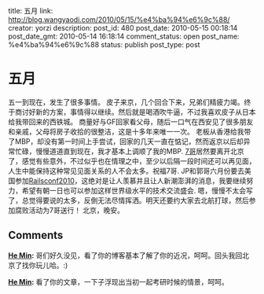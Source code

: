 title: 五月
link: http://blog.wangyaodi.com/2010/05/15/%e4%ba%94%e6%9c%88/
creator: yorzi
description: 
post_id: 480
post_date: 2010-05-15 00:18:14
post_date_gmt: 2010-05-14 16:18:14
comment_status: open
post_name: %e4%ba%94%e6%9c%88
status: publish
post_type: post

# 五月

五一到现在，发生了很多事情。 皮子来京，几个回合下来，兄弟们精疲力竭。终于商讨好新的方案，事情得以继续。然后就是喝酒吹牛逼，不过我喜欢皮子从日本给我带回来的西铁城。 商量好与GF回家看父母，随后一口气在西安见了很多朋友和亲戚，父母将房子收拾的很整洁，这是十多年来唯一一次。 老板从香港给我带了MBP，却没有第一时间上手尝试，回家的几天一直在惦记，然而返京以后却异常忙碌，慢慢道道直到现在，我才基本上调顺了我的MBP. [7哥](http://www.dujinfang.com)居然要离开北京了，感觉有些意外，不过似乎也在情理之中，至少以后隔一段时间还可以再见面，人生中能保持这种常见见面关系的人不会太多。祝福7哥. JP和郭哥六月份要去美国参加[Railsconf2010](http://en.oreilly.com/rails2010)，这绝对是让人羡慕并且让人新潮澎湃的消息，我要继续努力，希望有朝一日也可以参加这样世界级水平的技术交流盛会. 嗯，慢慢不太会写了，总觉得要说的太多，反倒无法尽情挥洒。明天还要约大家去北航打球，然后参加腐败活动为7哥送行！ 北京，晚安。

## Comments

**[He Min](#569 "2010-05-15 18:03:30"):** 哥们好久没见，看了你的博客基本了解了你的近况，呵呵。回头我回北京了找你玩儿哈。:)

**[He Min](#570 "2010-05-15 18:05:40"):** 看了你的文章，一下子浮现出当初一起考研时候的情景，呵呵。

